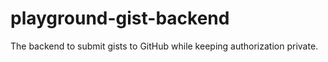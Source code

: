 # playground-gist-backend
 The backend to submit gists to GitHub while keeping authorization private.
